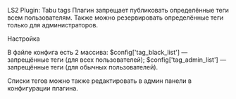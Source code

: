 LS2 Plugin: Tabu tags
Плагин запрещает публиковать определённые теги всем пользователям. Также можно резервировать определённые теги только для администраторов.

Настройка

В файле конфига есть 2 массива:
$config['tag_black_list'] — запрещённые теги (для всех пользователей);
$config['tag_admin_list'] — запрещённые теги (для обычных пользователей).

Списки тегов можно также редактировать в админ панели в конфигурации плагина.
